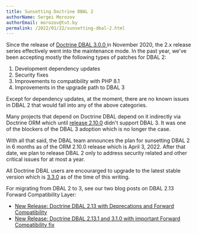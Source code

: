 ```yaml
---
title: Sunsetting Doctrine DBAL 2
authorName: Sergei Morozov
authorEmail: morozov@tut.by
permalink: /2022/01/22/sunsetting-dbal-2.html
---
```


Since the release of [Doctrine DBAL 3.0.0 ](https://github.com/doctrine/dbal/releases/tag/3.0.0) in November 2020,
the 2.x release series effectively went into the maintenance mode. In the past year, we've been accepting mostly
the following types of patches for DBAL 2:

1. Development dependency updates
2. Security fixes
3. Improvements to compatibility with PHP 8.1
4. Improvements in the upgrade path to DBAL 3

Except for dependency updates, at the moment, there are no known issues in DBAL 2 that would fall into any of
the above categories.

Many projects that depend on Doctrine DBAL depend on it indirectly via Doctrine ORM which until
[release 2.10.0](https://github.com/doctrine/orm/releases/tag/2.10.0) didn't support DBAL 3.
It was one of the blockers of the DBAL 3 adoption which is no longer the case.

With all that said, the DBAL team announces the plan for sunsetting DBAL 2 in 6 months as of the ORM 2.10.0 release
which is April 3, 2022. After that date, we plan to release DBAL 2 only to address security related
and other critical issues for at most a year.

All Doctrine DBAL users are encourarged to upgrade to the latest stable version
which is [3.3.0](https://github.com/doctrine/dbal/releases/tag/3.3.0) as of the time of this writing.

For migrating from DBAL 2 to 3, see our two blog posts on DBAL 2.13 Forward Compatibility Layer:

- [New Release: Doctrine DBAL 2.13 with Deprecations and Forward Compatibility](https://www.doctrine-project.org/2021/03/29/dbal-2.13.html)
- [New Release: Doctrine DBAL 2.13.1 and 3.1.0 with important Forward Compatibility fix](https://www.doctrine-project.org/2021/04/19/dbal-2.13.1-3.1.0.html)

